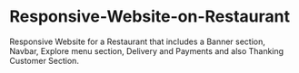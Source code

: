 # Responsive-Website-on-Restaurant
Responsive Website for a Restaurant that includes a Banner section, Navbar, Explore menu section, Delivery and Payments and also Thanking Customer Section.
